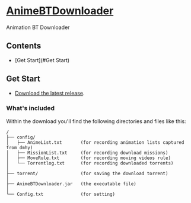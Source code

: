 # [AnimeBTDownloader](https://github.com/blake31113/AnimeBTDownloader)

Animation BT Downloader

## Contents
 - [Get Start](#Get Start)

## Get Start

- [Download the latest release](https://github.com/blake31113/AnimeBTDownloader/raw/master/AnimeBTDownloader_ver1.0.0.zip).

### What's included
Within the download you'll find the following directories and files like this:

```
/
├── config/
│   ├── AnimeList.txt       (for recording animation lists captured from dmhy)
│   ├── MissionList.txt     (for recording download missions)
│   ├── MoveRule.txt        (for recording moving videos rule)
│   └── Torrentlog.txt      (for recording downloaded torrents)
│
├── torrent/                (for saving the download torrent)
│   
├── AnimeBTDownloader.jar   (the executable file)
│
└── Config.txt              (for setting)
```
